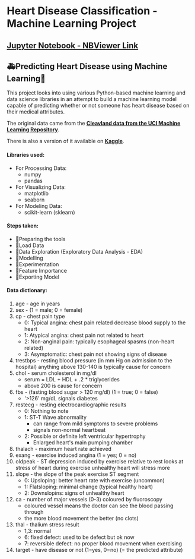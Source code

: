 # Heart Disease Classification - Machine Learning Project

## [Jupyter Notebook - NBViewer Link](https://nbviewer.jupyter.org/github/Madhur6234/Heart-Disease-Classification---Machine-Learning-Project/blob/main/Heart-Disease-Classification.ipynb)

## 🚑Predicting Heart Disease using Machine Learning💖

This project looks into using various Python-based machine learning and data science libraries in an attempt to build a machine learning model capable of predicting whether or not someone has heart disease based on their medical attributes.

The original data came from the **[Cleavland data from the UCI Machine Learning Repository]( https://archive.ics.uci.edu/ml/datasets/heart+Disease)**.

There is also a version of it available on **[Kaggle](https://www.kaggle.com/ronitf/heart-disease-uci)**.

#### Libraries used:
* For Processing Data:
    * numpy
    * pandas
* For Visualizing Data:
    * matplotlib
    * seaborn
* For Modeling Data:
    * scikit-learn (sklearn)

#### Steps taken:
* 🔧Preparing the tools
* 📇Load Data
* 🔎Data Exploration (Exploratory Data Analysis - EDA)
* 📐Modelling
* 🧪Experimentation
* 🗿Feature Importance
* 💾Exporting Model

#### Data dictionary:

1. age - age in years
2. sex - (1 = male; 0 = female)
3. cp - chest pain type
    * 0: Typical angina: chest pain related decrease blood supply to the heart
    * 1: Atypical angina: chest pain not related to heart
    * 2: Non-anginal pain: typically esophageal spasms (non-heart related)
    * 3: Asymptomatic: chest pain not showing signs of disease
4. trestbps - resting blood pressure (in mm Hg on admission to the hospital) anything above 130-140 is typically cause for concern
5. chol - serum cholesterol in mg/dl
    * serum = LDL + HDL + .2 * triglycerides
    * above 200 is cause for concern
6. fbs - (fasting blood sugar > 120 mg/dl) (1 = true; 0 = false)
    * '>126' mg/dL signals diabetes
7. restecg - resting electrocardiographic results
    * 0: Nothing to note
    * 1: ST-T Wave abnormality
        * can range from mild symptoms to severe problems
        * signals non-normal heartbeat
    * 2: Possible or definite left ventricular hypertrophy
        * Enlarged heart's main pumping chamber
8. thalach - maximum heart rate achieved
9. exang - exercise induced angina (1 = yes; 0 = no)
10. oldpeak - ST depression induced by exercise relative to rest looks at stress of heart during exercise unhealthy heart will stress more
11. slope - the slope of the peak exercise ST segment
    * 0: Upsloping: better heart rate with exercise (uncommon)
    * 1: Flatsloping: minimal change (typical healthy heart)
    * 2: Downslopins: signs of unhealthy heart
12. ca - number of major vessels (0-3) coloured by fluoroscopy
    * coloured vessel means the doctor can see the blood passing through
    * the more blood movement the better (no clots)
13. thal - thalium stress result
    * 1,3: normal
    * 6: fixed defect: used to be defect but ok now
    * 7: reversible defect: no proper blood movement when exercising
14. target - have disease or not (1=yes, 0=no) (= the predicted attribute)
